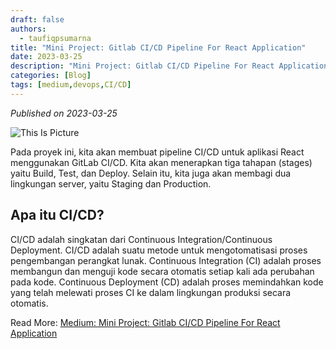 ```yaml
---
draft: false
authors: 
  - taufiqpsumarna
title: "Mini Project: Gitlab CI/CD Pipeline For React Application"
date: 2023-03-25
description: "Mini Project: Gitlab CI/CD Pipeline For React Application"
categories: [Blog]
tags: [medium,devops,CI/CD]
---
```


*Published on 2023-03-25*

![This Is Picture](/blog/assets/images/miniproject-cicd.jpg)

Pada proyek ini, kita akan membuat pipeline CI/CD untuk aplikasi React menggunakan GitLab CI/CD. Kita akan menerapkan tiga tahapan (stages) yaitu Build, Test, dan Deploy. Selain itu, kita juga akan membagi dua lingkungan server, yaitu Staging dan Production.

## Apa itu CI/CD?
CI/CD adalah singkatan dari Continuous Integration/Continuous Deployment. CI/CD adalah suatu metode untuk mengotomatisasi proses pengembangan perangkat lunak. Continuous Integration (CI) adalah proses membangun dan menguji kode secara otomatis setiap kali ada perubahan pada kode. Continuous Deployment (CD) adalah proses memindahkan kode yang telah melewati proses CI ke dalam lingkungan produksi secara otomatis.

Read More:
[Medium: Mini Project: Gitlab CI/CD Pipeline For React Application](https://medium.com/@taufiqpsumarna/mini-proyek-gitlab-ci-cd-pipeline-for-react-application-part1-98e3499e77ad)